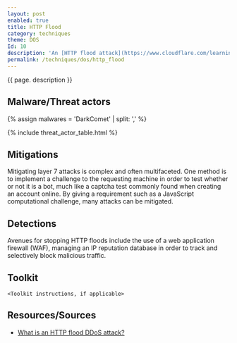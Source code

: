 ```yaml
---
layout: post
enabled: true
title: HTTP Flood
category: techniques
theme: DOS
Id: 10
description: 'An [HTTP flood attack](https://www.cloudflare.com/learning/ddos/http-flood-ddos-attack/) is a type of volumetric distributed denial-of-service (DDoS) attack designed to overwhelm a targeted server with HTTP requests. Once the target has been saturated with requests and is unable to respond to normal traffic, denial-of-service will occur for additional requests from actual users.'
permalink: /techniques/dos/http_flood
---
```

{{ page. description }}



## Malware/Threat actors

{% assign malwares = 'DarkComet' | split: ',' %}

{% include threat_actor_table.html %}

## Mitigations

Mitigating layer 7 attacks is complex and often multifaceted. One method is to implement a challenge to the requesting machine in order to test whether or not it is a bot, much like a captcha test commonly found when creating an account online. By giving a requirement such as a JavaScript computational challenge, many attacks can be mitigated.

## Detections

Avenues for stopping HTTP floods include the use of a web application firewall (WAF), managing an IP reputation database in order to track and selectively block malicious traffic.

## Toolkit

`<Toolkit instructions, if applicable>`

## Resources/Sources

* [What is an HTTP flood DDoS attack?](https://www.cloudflare.com/learning/ddos/http-flood-ddos-attack/)

